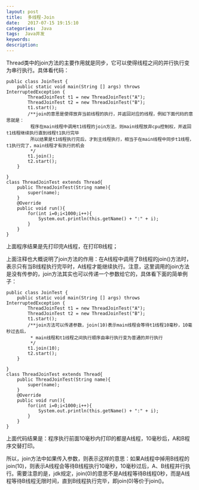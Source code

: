 ```yaml
---
layout: post
title:  多线程-Join
date:   2017-07-15 19:15:10
categories:  Java
tags:  Java并发
keywords: 
description:         
---
```

Thread类中的join方法的主要作用就是同步，它可以使得线程之间的并行执行变为串行执行。具体看代码：

```
public class JoinTest {
    public static void main(String [] args) throws InterruptedException {
        ThreadJoinTest t1 = new ThreadJoinTest("A");
        ThreadJoinTest t2 = new ThreadJoinTest("B");
        t1.start();
        /**join的意思是使得放弃当前线程的执行，并返回对应的线程，例如下面代码的意思就是：
         程序在main线程中调用t1线程的join方法，则main线程放弃cpu控制权，并返回t1线程继续执行直到线程t1执行完毕
         所以结果是t1线程执行完后，才到主线程执行，相当于在main线程中同步t1线程，t1执行完了，main线程才有执行的机会
         */
        t1.join();
        t2.start();
    }

}
class ThreadJoinTest extends Thread{
    public ThreadJoinTest(String name){
        super(name);
    }
    @Override
    public void run(){
        for(int i=0;i<1000;i++){
            System.out.println(this.getName() + ":" + i);
        }
    }
}
```
上面程序结果是先打印完A线程，在打印B线程；　　

上面注释也大概说明了join方法的作用：在A线程中调用了B线程的join()方法时，表示只有当B线程执行完毕时，A线程才能继续执行。注意，这里调用的join方法是没有传参的，join方法其实也可以传递一个参数给它的，具体看下面的简单例子：

```
public class JoinTest {
    public static void main(String [] args) throws InterruptedException {
        ThreadJoinTest t1 = new ThreadJoinTest("A");
        ThreadJoinTest t2 = new ThreadJoinTest("B");
        t1.start();
        /**join方法可以传递参数，join(10)表示main线程会等待t1线程10毫秒，10毫秒过去后，
         * main线程和t1线程之间执行顺序由串行执行变为普通的并行执行
         */
        t1.join(10);
        t2.start();
    }

}
class ThreadJoinTest extends Thread{
    public ThreadJoinTest(String name){
        super(name);
    }
    @Override
    public void run(){
        for(int i=0;i<1000;i++){
            System.out.println(this.getName() + ":" + i);
        }
    }
}
```
上面代码结果是：程序执行前面10毫秒内打印的都是A线程，10毫秒后，A和B程序交替打印。

所以，join方法中如果传入参数，则表示这样的意思：如果A线程中掉用B线程的join(10)，则表示A线程会等待B线程执行10毫秒，10毫秒过后，A、B线程并行执行。需要注意的是，jdk规定，join(0)的意思不是A线程等待B线程0秒，而是A线程等待B线程无限时间，直到B线程执行完毕，即join(0)等价于join()。
